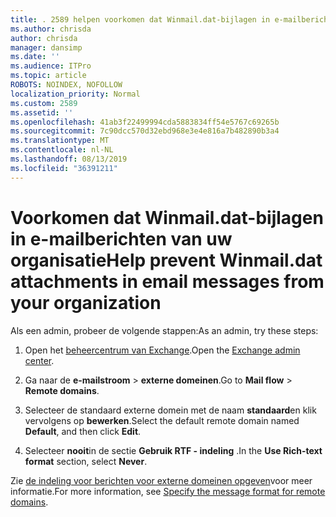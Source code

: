 ```yaml
---
title: . 2589 helpen voorkomen dat Winmail.dat-bijlagen in e-mailberichten van uw organisatie
ms.author: chrisda
author: chrisda
manager: dansimp
ms.date: ''
ms.audience: ITPro
ms.topic: article
ROBOTS: NOINDEX, NOFOLLOW
localization_priority: Normal
ms.custom: 2589
ms.assetid: ''
ms.openlocfilehash: 41ab3f22499994cda5883834ff54e5767c69265b
ms.sourcegitcommit: 7c90dcc570d32ebd968e3e4e816a7b482890b3a4
ms.translationtype: MT
ms.contentlocale: nl-NL
ms.lasthandoff: 08/13/2019
ms.locfileid: "36391211"
---
```

# <a name="help-prevent-winmaildat-attachments-in-email-messages-from-your-organization"></a><span data-ttu-id="08beb-102">Voorkomen dat Winmail.dat-bijlagen in e-mailberichten van uw organisatie</span><span class="sxs-lookup"><span data-stu-id="08beb-102">Help prevent Winmail.dat attachments in email messages from your organization</span></span>

<span data-ttu-id="08beb-103">Als een admin, probeer de volgende stappen:</span><span class="sxs-lookup"><span data-stu-id="08beb-103">As an admin, try these steps:</span></span>

1. <span data-ttu-id="08beb-104">Open het [beheercentrum van Exchange](https://outlook.office365.com/ecp/).</span><span class="sxs-lookup"><span data-stu-id="08beb-104">Open the [Exchange admin center](https://outlook.office365.com/ecp/).</span></span>

2. <span data-ttu-id="08beb-105">Ga naar de **e-mailstroom** > **externe domeinen**.</span><span class="sxs-lookup"><span data-stu-id="08beb-105">Go to **Mail flow** > **Remote domains**.</span></span>

3. <span data-ttu-id="08beb-106">Selecteer de standaard externe domein met de naam **standaard**en klik vervolgens op **bewerken**.</span><span class="sxs-lookup"><span data-stu-id="08beb-106">Select the default remote domain named **Default**, and then click **Edit**.</span></span>

4. <span data-ttu-id="08beb-107">Selecteer **nooit**in de sectie **Gebruik RTF - indeling** .</span><span class="sxs-lookup"><span data-stu-id="08beb-107">In the **Use Rich-text format** section, select **Never**.</span></span>

<span data-ttu-id="08beb-108">Zie [de indeling voor berichten voor externe domeinen opgeven](https://docs.microsoft.com/Exchange/mail-flow-best-practices/remote-domains/remote-domains#specifying-message-format)voor meer informatie.</span><span class="sxs-lookup"><span data-stu-id="08beb-108">For more information, see [Specify the message format for remote domains](https://docs.microsoft.com/Exchange/mail-flow-best-practices/remote-domains/remote-domains#specifying-message-format).</span></span>
